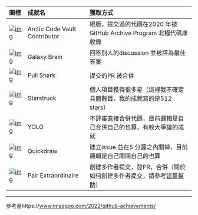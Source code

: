 | 圖標                                                         | 成就名                        | 獲取方式                                                     |
| :----------------------------------------------------------- | :---------------------------- | :----------------------------------------------------------- |
| [![img](https://github.githubassets.com/images/modules/profile/achievements/arctic-code-vault-contributor-default.png)](https://github.githubassets.com/images/modules/profile/achievements/arctic-code-vault-contributor-default.png) | Arctic Code Vault Contributor | 絕版，提交過的代碼在2020 年被GitHub Archive Program 北極代碼庫收錄 |
| [![img](https://github.githubassets.com/images/modules/profile/achievements/galaxy-brain-default.png)](https://github.githubassets.com/images/modules/profile/achievements/galaxy-brain-default.png) | Galaxy Brain                  | 回答別人的discussion 並被評為最佳答案                        |
| [![img](https://github.githubassets.com/images/modules/profile/achievements/pull-shark-default.png)](https://github.githubassets.com/images/modules/profile/achievements/pull-shark-default.png) | Pull Shark                    | 提交的PR 被合併                                              |
| [![img](https://github.githubassets.com/images/modules/profile/achievements/starstruck-default.png)](https://github.githubassets.com/images/modules/profile/achievements/starstruck-default.png) | Starstruck                    | 個人項目獲得很多星（這裡我不確定具體數目，我的成就寫的是512 stars） |
| [![img](https://github.githubassets.com/images/modules/profile/achievements/yolo-default.png)](https://github.githubassets.com/images/modules/profile/achievements/yolo-default.png) | YOLO                          | 不評審直接合併代碼，目前邏輯是自己合併自己的也算，有較大爭議的成就 |
| [![img](https://github.githubassets.com/images/modules/profile/achievements/quickdraw-default.png)](https://github.githubassets.com/images/modules/profile/achievements/quickdraw-default.png) | Quickdraw                     | 建立issue 並在5 分鐘之內關掉，目前邏輯是自己關閉自己的也算   |
| [![img](https://github.githubassets.com/images/modules/profile/achievements/pair-extraordinaire-default.png)](https://github.githubassets.com/images/modules/profile/achievements/pair-extraordinaire-default.png) | Pair Extraordinaire           | 創建多作者提交，發PR，合併（關於如何創建多作者提交，請參考[這篇幫助](https://docs.github.com/cn/pull-requests/committing-changes-to-your-project/creating-and-editing-commits/creating-a-commit-with-multiple-authors)） |

---
參考至https://www.imaegoo.com/2022/github-achievements/
